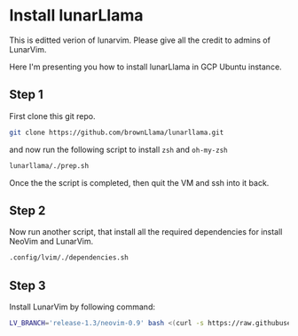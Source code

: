 # Install lunarLlama

This is editted verion of lunarvim. Please give all the credit to admins of LunarVim.

Here I'm presenting you how to install lunarLlama in GCP Ubuntu instance.

## Step 1

First clone this git repo.

```bash
git clone https://github.com/brownLlama/lunarllama.git

```

and now run the following script to install `zsh` and `oh-my-zsh`

```bash
lunarllama/./prep.sh

```

Once the the script is completed, then quit the VM and ssh into it back.

## Step 2

Now run another script, that install all the required dependencies for install NeoVim and LunarVim.

```bash
.config/lvim/./dependencies.sh
```

## Step 3

Install LunarVim by following command:

```bash
LV_BRANCH='release-1.3/neovim-0.9' bash <(curl -s https://raw.githubusercontent.com/LunarVim/LunarVim/release-1.3/neovim-0.9/utils/installer/install.sh)
```
